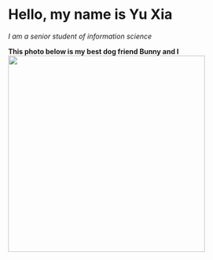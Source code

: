 
# Hello, my name is Yu Xia
*I am a senior student of information science*


**This photo below is my best dog friend Bunny and I**
<img src="https://github.com/hhejwhdhew/Project-Management/blob/ab42703c2a2367af490a987f5e90668fbebaaf08/Quiz%201/WechatIMG73.jpg" width="400">
